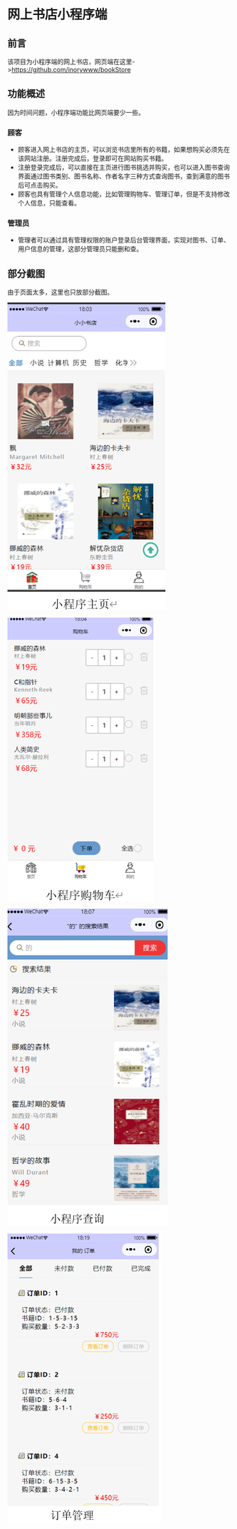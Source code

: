 # 网上书店小程序端

## 前言
该项目为小程序端的网上书店，网页端在这里->https://github.com/inorywww/bookStore

## 功能概述
因为时间问题，小程序端功能比网页端要少一些。

### 顾客

- 顾客进入网上书店的主页，可以浏览书店里所有的书籍，如果想购买必须先在该网站注册。注册完成后，登录即可在网站购买书籍。
- 注册登录完成后，可以直接在主页进行图书挑选并购买，也可以进入图书查询界面通过图书类别、图书名称、作者名字三种方式查询图书，查到满意的图书后可点击购买。
- 顾客也具有管理个人信息功能，比如管理购物车、管理订单，但是不支持修改个人信息，只能查看。

### 管理员

- 管理者可以通过具有管理权限的账户登录后台管理界面，实现对图书、订单、用户信息的管理，这部分管理员只能删和查。

## 部分截图
由于页面太多，这里也只放部分截图。

![image](https://github.com/inorywww/WeChat-bookSotre/blob/master/images/%E4%B8%BB%E9%A1%B5.png)

![image](https://github.com/inorywww/WeChat-bookSotre/blob/master/images/%E8%B4%AD%E7%89%A9%E8%BD%A6.png)

![image](https://github.com/inorywww/WeChat-bookSotre/blob/master/images/%E6%9F%A5%E8%AF%A2.png)

![image](https://github.com/inorywww/WeChat-bookSotre/blob/master/images/%E8%AE%A2%E5%8D%95.png)
